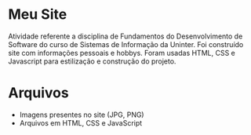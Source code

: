 # Meu Site

Atividade referente a disciplina de Fundamentos do Desenvolvimento de Software do curso de Sistemas de Informação da Uninter. 
Foi construído site com informações pessoais e hobbys. Foram usadas HTML, CSS e Javascript para estilização e construção do projeto. 

# Arquivos

* Imagens presentes no site (JPG, PNG)
* Arquivos em HTML, CSS e JavaScript
  

